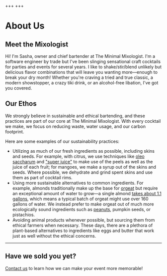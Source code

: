 +++
+++

# About Us

## Meet the Mixologist

Hi! I'm Sasha, owner and chief bartender at The Minimal Mixologist. I'm a software engineer by trade but I've been slinging sensational craft cocktails for parties and events for several years. I like to shake/stir/blend unlikely but delicious flavor combinations that will leave you wanting more—enough to break your dry month! Whether you're craving a tried and true classic, a modern showstopper, a crazy tiki drink, or an alcohol-free libation, I've got you covered.

## Our Ethos

We strongly believe in sustainable and ethical bartending, and these practices are part of our core at The Minimal Mixologist. With every cocktail we make, we focus on reducing waste, water usage, and our carbon footprint.

Here are some examples of our sustainability practices:

* Utilizing as much of our fresh ingredients as possible, including skins and seeds. For example, with citrus, we use techniques like [oleo saccharum](https://www.seriouseats.com/cocktail-101-how-to-make-oleo-saccharum-lemon-oli-for-punch-wondrich) and ["super juice"](https://www.youtube.com/watch?v=2RA3AaCO7A8) to make use of the peels as well as the juice of each fruit; for mangoes, we make a syrup out of the skins and seeds. Where possible, we dehydrate and grind spent skins and use them as part of cocktail rims.
* Using more sustainable alternatives to common ingredients. For example, almonds traditionally make up the base for [orgeat](https://www.thespruceeats.com/what-is-orgeat-syrup-760284) but require an exceptional amount of water to grow—a single almond [takes about 1.1 gallons](https://www.motherjones.com/environment/2014/02/wheres-californias-water-going/), which means a typical batch of orgeat might use over 160 gallons of water. We instead prefer to make orgeat out of much more ecologically sound ingredients such as [peanuts](https://www.nationalpeanutboard.org/news/treading-lightly-water-footprint-peanuts.htm), pumpkin seeds, or pistachios.
* Avoiding animal products whenever possible, but sourcing them from ethical farmers when necessary. These days, there are a plethora of plant-based alternatives to ingredients like eggs and butter that work just as well without the ethical concerns.

---

## Have we sold you yet?

[Contact us](mailto:hello@theminimalmixologist.com) to learn how we can make your event more memorable!
